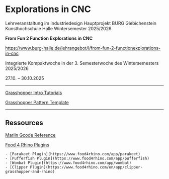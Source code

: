 
# Explorations in CNC 

Lehrveranstaltung im Industriedesign Hauptprojekt BURG Giebichenstein Kunsthochschule Halle Wintersemester 2025/2026

**From Fun 2 Function Explorations in CNC**

https://www.burg-halle.de/lehrangebot/l/from-fun-2-functionexplorations-in-cnc

Integrierte Kompaktwoche in der 3. Semesterwoche des Wintersemesters 2025/2026

27.10. – 30.10.2025

____

[Grasshopper Intro Tutorials](Courses/Explorations_in_CNC/GrasshopperIntroTutorials.md)

[Grasshopper Pattern Template](Courses/Explorations_in_CNC/PatternTemplate.md)

___

## Ressources

[Marlin Gcode Reference](https://marlinfw.org/meta/gcode/)

[Food 4 Rhino Plugins](https://www.food4rhino.com/)

    - [Parakeet Plugin](https://www.food4rhino.com/app/parakeet)  
    - [Pufferfish Plugin](https://www.food4rhino.com/app/pufferfish)  
    - [Wombat Plugin](https://www.food4rhino.com/app/wombat)  
    - [Clipper Plugin](https://www.food4rhino.com/en/app/clipper-grasshopper-and-rhino)  
